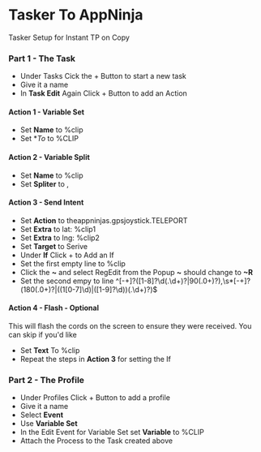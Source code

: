 # Tasker To AppNinja
Tasker Setup for Instant TP on Copy

### Part 1 - The Task
* Under Tasks Cick the + Button to start a new task
* Give it a name
* In **Task Edit** Again Click + Button to add an Action

#### Action 1 - Variable Set
* Set **Name** to %clip
* Set **To* to %CLIP

#### Action 2 - Variable Split
* Set **Name** to %clip
* Set **Spliter** to ,

#### Action 3 - Send Intent
* Set **Action** to theappninjas.gpsjoystick.TELEPORT
* Set **Extra** to lat: %clip1
* Set **Extra** to lng: %clip2
* Set **Target** to Serive
* Under **If** Click + to Add an If
 * Set the first empty line to %clip
 * Click the **~** and select RegEdit from the Popup **~** should change to **~R**
 * Set the second empy to line ^[-+]?([1-8]?\d(.\d+)?|90(.0+)?),\s*[-+]?(180(.0+)?|((1[0-7]\d)|([1-9]?\d))(.\d+)?)$
 
#### Action 4 - Flash - Optional
This will flash the cords on the screen to ensure they were received. You can skip if you'd  like
* Set **Text** To %clip
* Repeat the steps in **Action 3** for setting the If

### Part 2 - The Profile
* Under Profiles Click + Button to add a profile
* Give it a name
* Select **Event**
* Use **Variable Set**
 * In the Edit Event for Variable Set set **Variable** to %CLIP
* Attach the Process to the Task created above 






